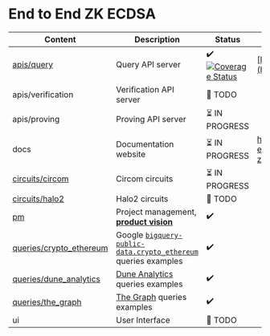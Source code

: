# End to End ZK ECDSA

| Content                                              | Description                                                                                                                                                | Status                                                                                                                                                                                                                        | Live Version                                                 |
| ---------------------------------------------------- | ---------------------------------------------------------------------------------------------------------------------------------------------------------- | ----------------------------------------------------------------------------------------------------------------------------------------------------------------------------------------------------------------------------- | ------------------------------------------------------------ |
| [apis/query](./apis/query)                           | Query API server                                                                                                                                           | :heavy_check_mark: [![Coverage Status](https://coveralls.io/repos/github/privacy-scaling-explorations/e2e-zk-ecdsa/badge.svg?branch=main)](https://coveralls.io/github/privacy-scaling-explorations/e2e-zk-ecdsa?branch=main) | [https://anon-set.fly.dev/](https://anon-set.fly.dev/)       |
| apis/verification                                    | Verification API server                                                                                                                                    | 📅 TODO                                                                                                                                                                                                                       |                                                              |
| apis/proving                                         | Proving API server                                                                                                                                         | :hourglass_flowing_sand: IN PROGRESS                                                                                                                                                                                          |                                                              |
| docs                                                 | Documentation website                                                                                                                                      | :hourglass_flowing_sand: IN PROGRESS                                                                                                                                                                                          | https://privacy-scaling-explorations.github.io/e2e-zk-ecdsa/ |
| [circuits/circom](./circuits/circom)                 | Circom circuits                                                                                                                                            | :hourglass_flowing_sand: IN PROGRESS                                                                                                                                                                                          |                                                              |
| [circuits/halo2](./circuits/halo2)                   | Halo2 circuits                                                                                                                                             | 📅 TODO                                                                                                                                                                                                                       |                                                              |
| [pm](./pm)                                           | Project management, [**product vision**](./pm/product-vision.md)                                                                                           | :heavy_check_mark:                                                                                                                                                                                                            |                                                              |
| [queries/crypto_ethereum](./queries/crypto_ethereum) | Google [`bigquery-public-data.crypto_ethereum`](https://console.cloud.google.com/marketplace/product/ethereum/crypto-ethereum-blockchain) queries examples | :heavy_check_mark:                                                                                                                                                                                                            |                                                              |
| [queries/dune_analytics](./queries/dune_analytics)   | [Dune Analytics](https://dune.com/) queries examples                                                                                                       | :heavy_check_mark:                                                                                                                                                                                                            |                                                              |
| [queries/the_graph](./queries/the_graph)             | [The Graph](https://thegraph.com/en/) queries examples                                                                                                     | :heavy_check_mark:                                                                                                                                                                                                            |                                                              |
| ui                                                   | User Interface                                                                                                                                             | 📅 TODO                                                                                                                                                                                                                       |                                                              |
